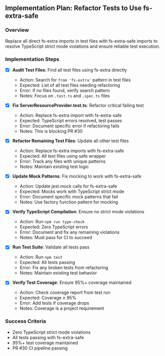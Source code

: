 ## Implementation Plan: Refactor Tests to Use fs-extra-safe

### Overview
Replace all direct fs-extra imports in test files with fs-extra-safe imports to resolve TypeScript strict mode violations and ensure reliable test execution.

### Implementation Steps

- [x] **Audit Test Files**: Find all test files using fs-extra directly
  - Action: Search for `from 'fs-extra'` pattern in test files
  - Expected: List of all test files needing refactoring
  - Error: If no files found, verify search pattern
  - Notes: Focus on `.test.ts` and `.spec.ts` files

- [x] **Fix ServerResourceProvider.test.ts**: Refactor critical failing test
  - Action: Replace fs-extra import with fs-extra-safe
  - Expected: TypeScript errors resolved, test passes
  - Error: Document specific error if refactoring fails
  - Notes: This is blocking PR #30

- [x] **Refactor Remaining Test Files**: Update all other test files
  - Action: Replace fs-extra imports with fs-extra-safe
  - Expected: All test files using safe wrapper
  - Error: Track any files with unique patterns
  - Notes: Maintain existing test logic

- [x] **Update Mock Patterns**: Fix mocking to work with fs-extra-safe
  - Action: Update jest.mock calls for fs-extra-safe
  - Expected: Mocks work with TypeScript strict mode
  - Error: Document specific mock patterns that fail
  - Notes: Use factory function pattern for mocking

- [x] **Verify TypeScript Compilation**: Ensure no strict mode violations
  - Action: Run `npm run type-check`
  - Expected: Zero TypeScript errors
  - Error: Document and fix any remaining violations
  - Notes: Must pass for CI to succeed

- [x] **Run Test Suite**: Validate all tests pass
  - Action: Run `npm test`
  - Expected: All tests passing
  - Error: Fix any broken tests from refactoring
  - Notes: Maintain existing test behavior

- [x] **Verify Test Coverage**: Ensure 95%+ coverage maintained
  - Action: Check coverage report from test run
  - Expected: Coverage ≥ 95%
  - Error: Add tests if coverage drops
  - Notes: Coverage is a project requirement

### Success Criteria
- Zero TypeScript strict mode violations
- All tests passing with fs-extra-safe
- 95%+ test coverage maintained
- PR #30 CI pipeline passing